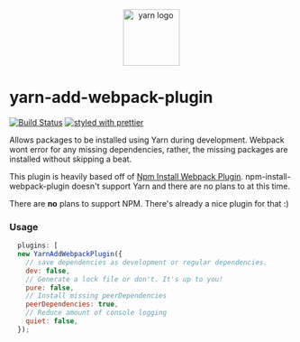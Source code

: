 <div align="center">
<img src="http://i.magaimg.net/img/z3q.png" alt="yarn logo" height="100"/>
</div>

# yarn-add-webpack-plugin

[![Build Status](https://travis-ci.org/strues/yarn-add-webpack-plugin.svg?branch=master)](https://travis-ci.org/strues/yarn-add-webpack-plugin) [![styled with prettier](https://img.shields.io/badge/styled_with-prettier-ff69b4.svg)](https://github.com/prettier/prettier)

Allows packages to be installed using Yarn during development. Webpack wont error for any missing dependencies, rather, the missing packages are installed without skipping a beat.


This plugin is heavily based off of [Npm Install Webpack Plugin](https://github.com/webpack-contrib/npm-install-webpack-plugin). npm-install-webpack-plugin doesn't support Yarn and there are no plans to at this time.

There are **no** plans to support NPM. There's already a nice plugin for that :)

### Usage

```javascript
  plugins: [
  new YarnAddWebpackPlugin({
    // save dependencies as development or regular dependencies.
    dev: false,
    // Generate a lock file or don't. It's up to you!
    pure: false,
    // Install missing peerDependencies
    peerDependencies: true,
    // Reduce amount of console logging
    quiet: false,
  });
```
